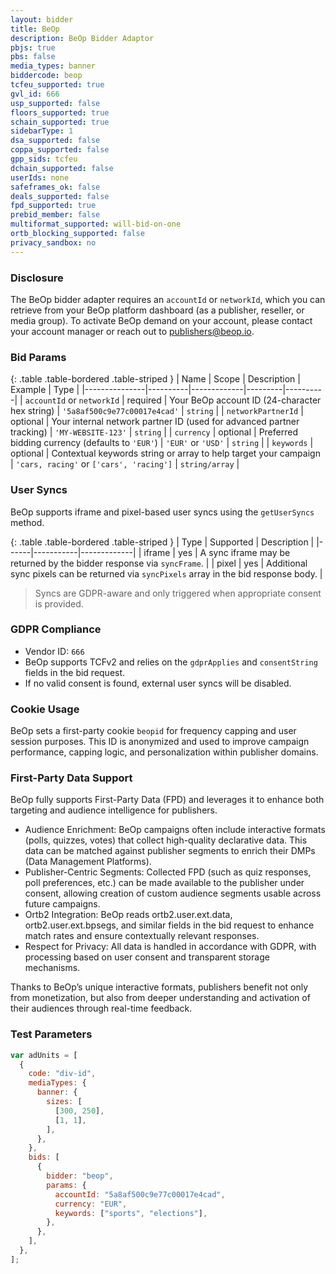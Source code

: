 ```yaml
---
layout: bidder
title: BeOp
description: BeOp Bidder Adaptor
pbjs: true
pbs: false
media_types: banner
biddercode: beop
tcfeu_supported: true
gvl_id: 666
usp_supported: false
floors_supported: true
schain_supported: true
sidebarType: 1
dsa_supported: false
coppa_supported: false
gpp_sids: tcfeu
dchain_supported: false
userIds: none
safeframes_ok: false
deals_supported: false
fpd_supported: true
prebid_member: false
multiformat_supported: will-bid-on-one
ortb_blocking_supported: false
privacy_sandbox: no
---
```


### Disclosure

The BeOp bidder adapter requires an `accountId` or `networkId`, which you can retrieve from your BeOp platform dashboard (as a publisher, reseller, or media group). To activate BeOp demand on your account, please contact your account manager or reach out to <publishers@beop.io>.

### Bid Params

{: .table .table-bordered .table-striped }
| Name | Scope | Description | Example | Type |
|---------------|----------|-------------|---------|----------|
| `accountId` or `networkId` | required | Your BeOp account ID (24-character hex string) | `'5a8af500c9e77c00017e4cad'` | `string` |
| `networkPartnerId` | optional | Your internal network partner ID (used for advanced partner tracking) | `'MY-WEBSITE-123'` | `string` |
| `currency` | optional | Preferred bidding currency (defaults to `'EUR'`) | `'EUR'` or `'USD'` | `string` |
| `keywords` | optional | Contextual keywords string or array to help target your campaign | `'cars, racing'` or `['cars', 'racing']` | `string/array` |

### User Syncs

BeOp supports iframe and pixel-based user syncs using the `getUserSyncs` method.

{: .table .table-bordered .table-striped }
| Type | Supported | Description |
|------|-----------|-------------|
| iframe | yes | A sync iframe may be returned by the bidder response via `syncFrame`. |
| pixel | yes | Additional sync pixels can be returned via `syncPixels` array in the bid response body. |

> Syncs are GDPR-aware and only triggered when appropriate consent is provided.

### GDPR Compliance

- Vendor ID: `666`
- BeOp supports TCFv2 and relies on the `gdprApplies` and `consentString` fields in the bid request.
- If no valid consent is found, external user syncs will be disabled.

### Cookie Usage

BeOp sets a first-party cookie `beopid` for frequency capping and user session purposes. This ID is anonymized and used to improve campaign performance, capping logic, and personalization within publisher domains.

### First-Party Data Support

BeOp fully supports First-Party Data (FPD) and leverages it to enhance both targeting and audience intelligence for publishers.

- Audience Enrichment: BeOp campaigns often include interactive formats (polls, quizzes, votes) that collect high-quality declarative data. This data can be matched against publisher segments to enrich their DMPs (Data Management Platforms).
- Publisher-Centric Segments: Collected FPD (such as quiz responses, poll preferences, etc.) can be made available to the publisher under consent, allowing creation of custom audience segments usable across future campaigns.
- Ortb2 Integration: BeOp reads ortb2.user.ext.data, ortb2.user.ext.bpsegs, and similar fields in the bid request to enhance match rates and ensure contextually relevant responses.
- Respect for Privacy: All data is handled in accordance with GDPR, with processing based on user consent and transparent storage mechanisms.

Thanks to BeOp’s unique interactive formats, publishers benefit not only from monetization, but also from deeper understanding and activation of their audiences through real-time feedback.

### Test Parameters

```js
var adUnits = [
  {
    code: "div-id",
    mediaTypes: {
      banner: {
        sizes: [
          [300, 250],
          [1, 1],
        ],
      },
    },
    bids: [
      {
        bidder: "beop",
        params: {
          accountId: "5a8af500c9e77c00017e4cad",
          currency: "EUR",
          keywords: ["sports", "elections"],
        },
      },
    ],
  },
];
```
